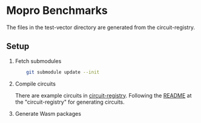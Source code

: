 # Mopro Benchmarks

The files in the test-vector directory are generated from the circuit-registry.

## Setup

1. Fetch submodules
    ```sh
        git submodule update --init
    ```

2. Compile circuits

    There are example circuits in [circuit-registry](./circuit-registry/).
    Following the [README](./circuit-registry/README.md) at the "circuit-registry" for generating circuits.

3. Generate Wasm packages

    